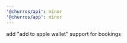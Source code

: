 ```yaml
---
'@churros/api': minor
'@churros/app': minor
---
```


add "add to apple wallet" support for bookings
